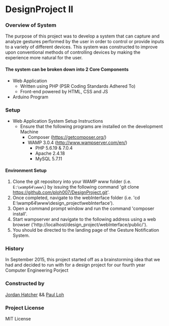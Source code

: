 # DesignProject II

### Overview of System
The purpose of this project was to develop a system that can capture and analyze gestures performed by the user in order to control or provide inputs to a variety of different devices.
This system was constructed to improve upon conventional methods of controlling devices by making the experience more natural for the user. 

#### The system can be broken down into 2 Core Components
+ Web Application			
	+ Written using PHP (PSR Coding Standards Adhered To)
	+ Front-end powered by HTML, CSS and JS
+ Arduino Program

### Setup
+ Web Application System Setup Instructions
	+ Ensure that the following programs are installed on the development Machine
		+ Composer (https://getcomposer.org/)
		+ WAMP 3.0.4 (http://www.wampserver.com/en/)
			+ PHP 5.6.19 & 7.0.4
			+ Apache 2.4.18
			+ MySQL 5.7.11

#### Environment Setup
1. Clone the git repository into your WAMP www folder (i.e. `E:\wamp64\www\`) by issuing the following command 'git clone https://github.com/ploh007/DesignProject.git'.
2. Once completed, navigate to the webInterface folder (i.e. 'cd E:\wamp64\www\design_project\webInterface').
3. Open a command prompt window and run the command 'composer install'.
4. Start wampserver and navigate to the following address using a web browser ('http://localhost/design_project/webInterface/public/').
5. You should be directed to the landing page of the Gesture Notification System.

### History
In September 2015, this project started off as a brainstorming idea that we had and decided to run with for a design project for our fourth year Computer Engineering Porject

### Constructed by
[Jordan Hatcher](https://jordan-hatcher.com/) && [Paul Loh](http://www.paulloh.com)

### Project License
MIT License
